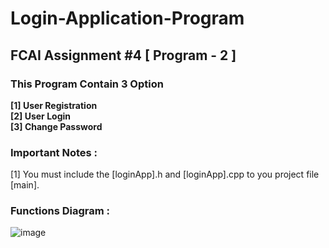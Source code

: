 # Login-Application-Program
## FCAI Assignment #4 [ Program - 2 ]
### This Program Contain 3 Option

**[1] User Registration <br />
[2] User Login <br />
[3] Change Password<br />**


### Important Notes :

[1] You must include the [loginApp].h and [loginApp].cpp to you project file [main].


### Functions Diagram :

![image](https://user-images.githubusercontent.com/90706154/168471397-e168754f-d236-4112-b57e-2bcb32cb546b.png)
